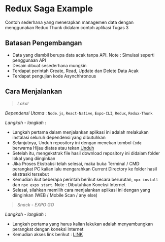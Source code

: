 # Redux Saga Example

Contoh sederhana yang menerapkan managemen data dengan menggunakan Redux Thunk didalam contoh aplikasi Tugas 3

## Batasan Pengembangan
- Data yang diambil berupa data acak tanpa API. Note : Simulasi seperti penggunaan API
- Desain dibuat sesederhana mungkin
- Terdapat perintah Create, Read, Update dan Delete Data Acak
- Terdapat pengujian kode Asynchhronous

## Cara Menjalankan

> *Lokal*

*Dependensi Utama* : `Node.js`, `React-Native`, `Expo-CLI`, `Redux`, `Redux-Thunk`

*Langkah - langkah* :
- Langkah pertama dalam menjalankan aplikasi ini adalah melakukan instalasi seluruh dependensi yang dibutuhkan
- Selanjutnya, Unduh repository ini dengan menekan tombol `Code` berwarna Hijau diatas atau tekan [Unduh](https://github.com/aareii/Tugas4_PAM_Saga/archive/refs/heads/main.zip)
- Setelah itu, mengekstrak file hasil download repository ini didalam folder lokal yang diinginkan
- Jika Proses Ekstraksi telah selesai, maka buka Terminal / CMD perangkat PC kalian lalu mengarahkan Current Directory ke folder hasil ekstraski tersebut
- Kemudian ikut beberapa perintah berikut secara berurutan, `npx install` dan `npx expo start`. Note : Dibutuhkan Koneksi Internet
- Selesai, silahkan memilih cara menjalankan aplikasi ini dengan yang diinginkan (WEB / Mobile Scan / any else)

> *Snack - EXPO GO*

*Langkah - langkah* :
- Langkah pertama yang harus kalian lakukan adalah menyambungkan perangkat dengan koneksi Internet
- Kemudian akses link berikut : [LINK](https://snack.expo.dev/@aareii/tugas4saga)


